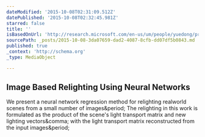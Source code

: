 ```yaml
---
dateModified: '2015-10-08T02:31:09.512Z'
datePublished: '2015-10-08T02:32:45.981Z'
starred: false
title: ''
isBasedOnUrl: 'http://research.microsoft.com/en-us/um/people/yuedong/project/neuralibr/neuralibr.htm'
sourcePath: _posts/2015-10-08-3da07659-dad2-4087-8cfb-dd07df5b0843.md
published: true
_context: 'http://schema.org'
_type: MediaObject

---
```

<article style=""><h1>Image Based Relighting Using Neural Networks</h1><p>We present a neural network regression method for relighting realworld scenes from a small number of images&amp;period; The relighting in this work is formulated as the product of the scene's light transport matrix and new lighting vectors&amp;comma; with the light transport matrix reconstructed from the input images&amp;period;</p></article>